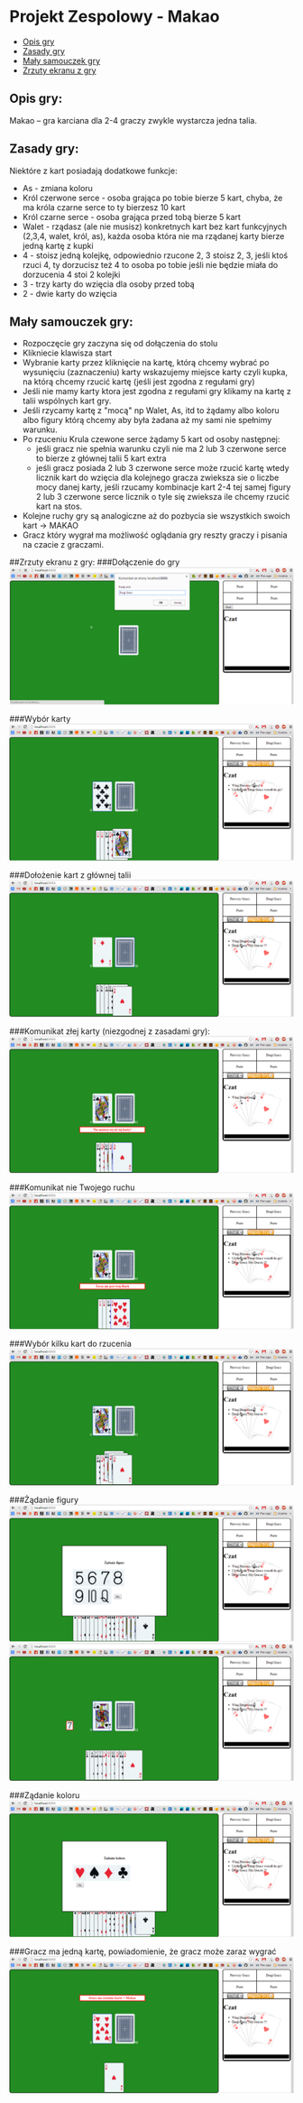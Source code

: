 # Projekt Zespolowy - Makao


* [Opis gry](#opis-gry)
* [Zasady gry](#zasady-gry)
* [Mały samouczek gry](#mały-samouczek-gry)
* [Zrzuty ekranu z gry](#zrzuty-ekranu-z-gry)

## Opis gry:
Makao – gra karciana dla 2-4 graczy zwykle wystarcza jedna talia.

## Zasady gry:
Niektóre z kart posiadają dodatkowe funkcje:
* As - zmiana koloru
* Król czerwone serce - osoba grająca po tobie bierze 5 kart, chyba, że ma króla czarne serce to ty bierzesz 10 kart
* Król czarne serce - osoba grająca przed tobą bierze 5 kart
* Walet - rządasz (ale nie musisz) konkretnych kart bez kart funkcyjnych (2,3,4, walet, król, as), każda osoba która nie ma rządanej karty bierze jedną kartę z kupki
* 4 - stoisz jedną kolejkę, odpowiednio rzucone 2, 3 stoisz 2, 3, jeśli ktoś rzuci 4, ty dorzucisz też 4 to osoba po tobie jeśli nie będzie miała do dorzucenia 4 stoi 2 kolejki
* 3 - trzy karty do wzięcia dla osoby przed tobą
* 2 - dwie karty do wzięcia

## Mały samouczek gry:
* Rozpoczęcie gry zaczyna się od dołączenia do stolu
* Klikniecie klawisza start
* Wybranie karty przez kliknięcie na kartę, którą chcemy wybrać po wysunięciu (zaznaczeniu) karty wskazujemy miejsce karty czyli kupka, na którą chcemy rzucić kartę (jeśli jest zgodna z regułami gry)
* Jeśli nie mamy karty ktora jest zgodna z regułami gry klikamy na kartę z talii wspólnych kart gry.
* Jeśli rzycamy kartę z "mocą" np Walet, As, itd to żądamy albo koloru albo figury którą chcemy aby była żadana aż my sami nie spełnimy warunku.
* Po rzuceniu Krula czewone serce żądamy 5 kart od osoby następnej:
	* jeśli gracz nie spełnia warunku czyli nie ma 2 lub 3 czerwone serce to bierze z głównej talii 5 kart extra
	* jeśli gracz posiada 2 lub 3 czerwone serce może rzucić kartę wtedy licznik kart do wzięcia dla kolejnego gracza zwieksza sie o liczbe mocy danej karty, jeśli rzucamy kombinacje kart 2-4 tej samej figury 2 lub 3 czerwone serce licznik o tyle się zwieksza ile chcemy rzucić kart na stos.
* Kolejne ruchy gry są analogiczne aż do pozbycia sie wszystkich swoich kart -> MAKAO
* Gracz który wygrał ma możliwość oglądania gry reszty graczy i pisania na czacie z graczami.

##Zrzuty ekranu z gry:
###Dołączenie do gry
![Wykres1](/images/zrzuty/1.png)

###Wybór karty
![Wykres1](/images/zrzuty/2.png)

###Dołożenie kart z głównej talii
![Wykres1](/images/zrzuty/7.png)	

###Komunikat złej karty (niezgodnej z zasadami gry):
![Wykres1](/images/zrzuty/3.png)

###Komunikat nie Twojego ruchu
![Wykres1](/images/zrzuty/4.png)

###Wybór kilku kart do rzucenia
![Wykres1](/images/zrzuty/5.png)

###Żądanie figury
![Wykres1](/images/zrzuty/8.png)
![Wykres1](/images/zrzuty/9.png)

###Ządanie koloru
![Wykres1](/images/zrzuty/10.png)

###Gracz ma jedną kartę, powiadomienie, że gracz może zaraz wygrać
![Wykres1](/images/zrzuty/6.png)




 


